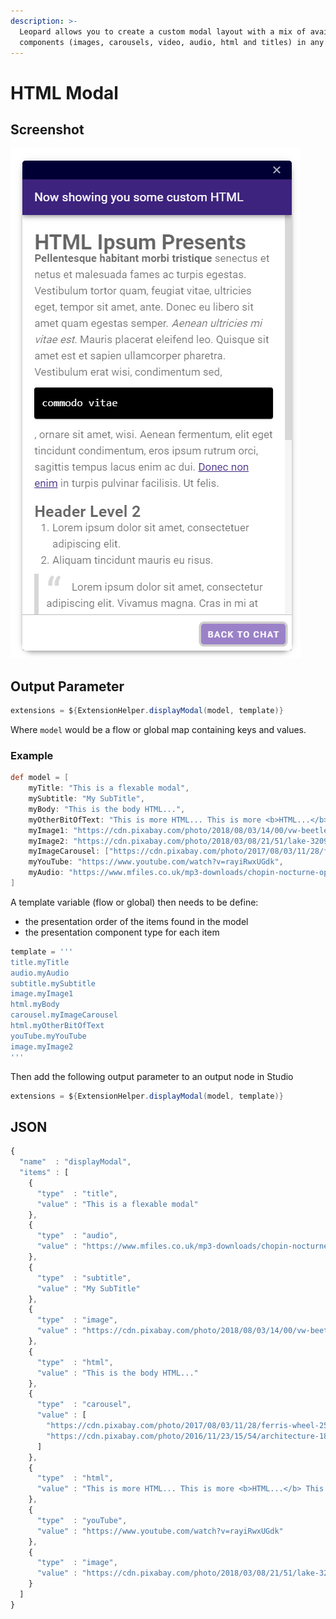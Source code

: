 ```yaml
---
description: >-
  Leopard allows you to create a custom modal layout with a mix of available
  components (images, carousels, video, audio, html and titles) in any order.
---
```


# HTML Modal

## Screenshot

![](../.gitbook/assets/leopard-28.png)

## Output Parameter

```groovy
extensions = ${ExtensionHelper.displayModal(model, template)}
```

Where `model` would be a flow or global map containing keys and values. 

### Example

```groovy
def model = [
	myTitle: "This is a flexable modal",
	mySubtitle: "My SubTitle",
	myBody: "This is the body HTML...",
	myOtherBitOfText: "This is more HTML... This is more <b>HTML...</b> This is more HTML... This is more HTML... ",
	myImage1: "https://cdn.pixabay.com/photo/2018/08/03/14/00/vw-beetle-3581950__340.jpg",
	myImage2: "https://cdn.pixabay.com/photo/2018/03/08/21/51/lake-3209994__340.jpg",
	myImageCarousel: ["https://cdn.pixabay.com/photo/2017/08/03/11/28/ferris-wheel-2575709__340.jpg", "https://cdn.pixabay.com/photo/2016/11/23/15/54/architecture-1853687__340.jpg"],
	myYouTube: "https://www.youtube.com/watch?v=rayiRwxUGdk",
	myAudio: "https://www.mfiles.co.uk/mp3-downloads/chopin-nocturne-op9-no2.mp3"
]
```

A template variable \(flow or global\) then needs to be define:

* the presentation order of the items found in the model
* the presentation component type for each item

```groovy
template = '''
title.myTitle
audio.myAudio
subtitle.mySubtitle
image.myImage1
html.myBody
carousel.myImageCarousel
html.myOtherBitOfText
youTube.myYouTube
image.myImage2
'''
```

Then add the following output parameter to an output node in Studio

```groovy
extensions = ${ExtensionHelper.displayModal(model, template)}
```

## JSON

```javascript
{
  "name"  : "displayModal",
  "items" : [
    {
      "type"  : "title",
      "value" : "This is a flexable modal"
    },
    {
      "type"  : "audio",
      "value" : "https://www.mfiles.co.uk/mp3-downloads/chopin-nocturne-op9-no2.mp3"
    },
    {
      "type"  : "subtitle",
      "value" : "My SubTitle"
    },
    {
      "type"  : "image",
      "value" : "https://cdn.pixabay.com/photo/2018/08/03/14/00/vw-beetle-3581950__340.jpg"
    },
    {
      "type"  : "html",
      "value" : "This is the body HTML..."
    },
    {
      "type"  : "carousel",
      "value" : [
        "https://cdn.pixabay.com/photo/2017/08/03/11/28/ferris-wheel-2575709__340.jpg",
        "https://cdn.pixabay.com/photo/2016/11/23/15/54/architecture-1853687__340.jpg"
      ]
    },
    {
      "type"  : "html",
      "value" : "This is more HTML... This is more <b>HTML...</b> This is more HTML... This is more HTML... "
    },
    {
      "type"  : "youTube",
      "value" : "https://www.youtube.com/watch?v=rayiRwxUGdk"
    },
    {
      "type"  : "image",
      "value" : "https://cdn.pixabay.com/photo/2018/03/08/21/51/lake-3209994__340.jpg"
    }
  ]
}
```

